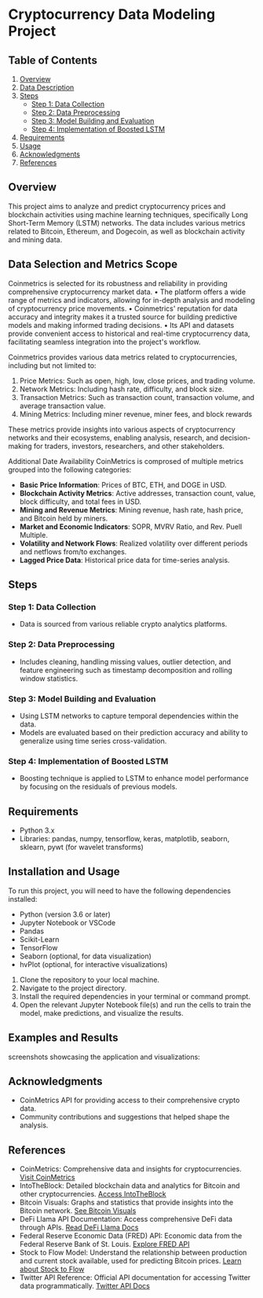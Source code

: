 # Cryptocurrency Data Modeling Project

## Table of Contents
1. [Overview](#overview)
2. [Data Description](#data-description)
3. [Steps](#steps)
   - [Step 1: Data Collection](#step-1-data-collection)
   - [Step 2: Data Preprocessing](#step-2-data-preprocessing)
   - [Step 3: Model Building and Evaluation](#step-3-model-building-and-evaluation)
   - [Step 4: Implementation of Boosted LSTM](#step-4-implementation-of-boosted-lstm)
4. [Requirements](#requirements)
5. [Usage](#usage)
6. [Acknowledgments](#acknowledgments)
7. [References](#references)


## Overview
This project aims to analyze and predict cryptocurrency prices and blockchain activities using machine learning techniques, specifically Long Short-Term Memory (LSTM) networks. The data includes various metrics related to Bitcoin, Ethereum, and Dogecoin, as well as blockchain activity and mining data.

## Data Selection and Metrics Scope
Coinmetrics is selected for its robustness and reliability in providing comprehensive cryptocurrency market data.
•	The platform offers a wide range of metrics and indicators, allowing for in-depth analysis and modeling of cryptocurrency price movements.
•	Coinmetrics' reputation for data accuracy and integrity makes it a trusted source for building predictive models and making informed trading decisions.
•	Its API and datasets provide convenient access to historical and real-time cryptocurrency data, facilitating seamless integration into the project's workflow.

Coinmetrics provides various data metrics related to cryptocurrencies, including but not limited to:
1. Price Metrics: Such as open, high, low, close prices, and trading volume.
2. Network Metrics: Including hash rate, difficulty, and block size.
3. Transaction Metrics: Such as transaction count, transaction volume, and average transaction value.
4. Mining Metrics: Including miner revenue, miner fees, and block rewards

These metrics provide insights into various aspects of cryptocurrency networks and their ecosystems, enabling analysis, research, and decision-making for traders, investors, researchers, and other stakeholders.

Additional Date Availability CoinMetrics is comprosed of multiple metrics grouped into the following categories:
- **Basic Price Information**: Prices of BTC, ETH, and DOGE in USD.
- **Blockchain Activity Metrics**: Active addresses, transaction count, value, block difficulty, and total fees in USD.
- **Mining and Revenue Metrics**: Mining revenue, hash rate, hash price, and Bitcoin held by miners.
- **Market and Economic Indicators**: SOPR, MVRV Ratio, and Rev. Puell Multiple.
- **Volatility and Network Flows**: Realized volatility over different periods and netflows from/to exchanges.
- **Lagged Price Data**: Historical price data for time-series analysis.

## Steps

### Step 1: Data Collection
- Data is sourced from various reliable crypto analytics platforms.

### Step 2: Data Preprocessing
- Includes cleaning, handling missing values, outlier detection, and feature engineering such as timestamp decomposition and rolling window statistics.

### Step 3: Model Building and Evaluation
- Using LSTM networks to capture temporal dependencies within the data.
- Models are evaluated based on their prediction accuracy and ability to generalize using time series cross-validation.

### Step 4: Implementation of Boosted LSTM
- Boosting technique is applied to LSTM to enhance model performance by focusing on the residuals of previous models.

## Requirements
- Python 3.x
- Libraries: pandas, numpy, tensorflow, keras, matplotlib, seaborn, sklearn, pywt (for wavelet transforms)

## Installation and Usage

To run this project, you will need to have the following dependencies installed:

- Python (version 3.6 or later)
- Jupyter Notebook or VSCode
- Pandas
- Scikit-Learn
- TensorFlow
- Seaborn (optional, for data visualization)
- hvPlot (optional, for interactive visualizations)

1. Clone the repository to your local machine.
2. Navigate to the project directory.
3. Install the required dependencies in your terminal or command prompt.
5. Open the relevant Jupyter Notebook file(s) and run the cells to train the model, make predictions, and visualize the results.

## Examples and Results
screenshots showcasing the application and visualizations:


## Acknowledgments
* CoinMetrics API for providing access to their comprehensive crypto data.
* Community contributions and suggestions that helped shape the analysis.

## References

- CoinMetrics: Comprehensive data and insights for cryptocurrencies. [Visit CoinMetrics](https://coinmetrics.io/)
- IntoTheBlock: Detailed blockchain data and analytics for Bitcoin and other cryptocurrencies. [Access IntoTheBlock](https://app.intotheblock.com/coin/BTC)
- Bitcoin Visuals: Graphs and statistics that provide insights into the Bitcoin network. [See Bitcoin Visuals](https://bitcoinvisuals.com/)
- DeFi Llama API Documentation: Access comprehensive DeFi data through APIs. [Read DeFi Llama Docs](https://defillama.com/docs/api)
- Federal Reserve Economic Data (FRED) API: Economic data from the Federal Reserve Bank of St. Louis. [Explore FRED API](https://fred.stlouisfed.org/docs/api/fred/)
- Stock to Flow Model: Understand the relationship between production and current stock available, used for predicting Bitcoin prices. [Learn about Stock to Flow](https://stocktoflow.com/)
- Twitter API Reference: Official API documentation for accessing Twitter data programmatically. [Twitter API Docs](https://developer.twitter.com/en/docs/api-reference-index)



